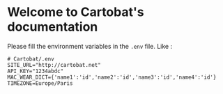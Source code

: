 # Welcome to Cartobat's documentation


Please fill the environment variables in the `.env` file.
Like :
```
# Cartobat/.env
SITE_URL="http://cartobat.net"
API_KEY="1234abdc"
MAC_WEAR_DICT={'name1':'id','name2':'id','name3':'id','name4':'id'}
TIMEZONE=Europe/Paris

```